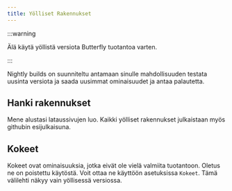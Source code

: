 ```yaml
---
title: Yölliset Rakennukset
---
```


:::warning

Älä käytä yöllistä versiota Butterfly tuotantoa varten.

:::

Nightly builds on suunniteltu antamaan sinulle mahdollisuuden testata uusinta versiota ja saada uusimmat ominaisuudet ja antaa palautetta.

## Hanki rakennukset

Mene alustasi lataussivujen luo.
Kaikki yölliset rakennukset julkaistaan myös githubin esijulkaisuna.

## Kokeet

Kokeet ovat ominaisuuksia, jotka eivät ole vielä valmiita tuotantoon.
Oletus ne on poistettu käytöstä. Voit ottaa ne käyttöön asetuksissa `Kokeet`.
Tämä välilehti näkyy vain yöllisessä versiossa.
